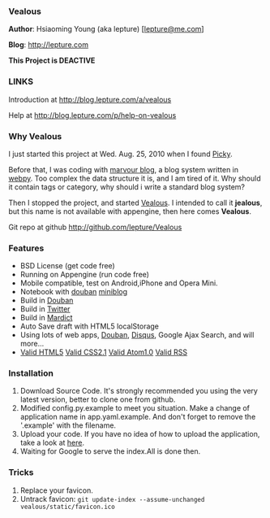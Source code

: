 ### Vealous

**Author**: Hsiaoming Young (aka lepture) [<lepture@me.com>]

**Blog**: <http://lepture.com>

**This Project is DEACTIVE**

### LINKS
Introduction at <http://blog.lepture.com/a/vealous>

Help at <http://blog.lepture.com/p/help-on-vealous>

### Why Vealous
I just started this project at Wed. Aug. 25, 2010 when I found [Picky](http://picky.olivida.com/picky).

Before that, I was coding with [marvour blog](http://github.com/lepture/marlog), a blog system written in [webpy](http://webpy.org). Too complex the data structure it is, and I am tired of it. Why should it contain tags or category, why should i write a standard blog system?

Then I stopped the project, and started [Vealous](http://blog.lepture.com/a/vealous). I intended to call it **jealous**, but this name is not available with appengine, then here comes **Vealous**.

Git repo at github <http://github.com/lepture/Vealous>

### Features
+ BSD License (get code free)
+ Running on Appengine (run code free)
+ Mobile compatible, test on Android,iPhone and Opera Mini.
+ Notebook with [douban](http://www.douban.com) [miniblog](http://www.douban.com/people/SopherYoung/miniblogs?type=saying)
+ Build in [Douban](http://www.douban.com) 
+ Build in [Twitter](https://twitter.com)
+ Build in [Mardict](http://mardict.appspot.com)
+ Auto Save draft with HTML5 localStorage
+ Using lots of web apps, [Douban](http://www.douban.com/people/SopherYoung/), [Disqus](http://disqus.com), Google Ajax Search,  and will more...
+ [Valid HTML5](http://validator.w3.org/check?uri=http%3A%2F%2Fi.shiao.org%2F;verbose=1) [Valid CSS2.1](http://jigsaw.w3.org/css-validator/check/referer) [Valid Atom1.0](http://feed2.w3.org/check.cgi?url=http%3A//i.shiao.org/feed.atom) [Valid RSS](http://feed2.w3.org/check.cgi?url=http%3A//i.shiao.org/feed.rss)

### Installation
1. Download Source Code. It's strongly recommended you using the very latest version, better to clone one from github.
2. Modified config.py.example to meet you situation. Make a change of application name in app.yaml.example. And don't forget to remove the '.example' with the filename.
3. Upload your code. If you have no idea of how to upload the application, take a look at [here](http://code.google.com/appengine/docs/python/gettingstarted/uploading.html).
4. Waiting for Google to serve the index.All is done then.


### Tricks
1. Replace your favicon. 
2. Untrack favicon: ``git update-index --assume-unchanged vealous/static/favicon.ico``
